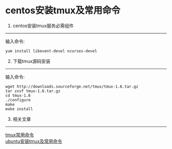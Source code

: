 centos安装tmux及常用命令
===

1. centos安装tmux服务必需组件
---

输入命令:

    yum install libevent-devel ncurses-devel

2. 下载tmux源码安装
---

输入命令:

    wget http://downloads.sourceforge.net/tmux/tmux-1.6.tar.gz
    tar zxvf tmux-1.6.tar.gz
    cd tmux-1.6
    ./configure
    make
    make install

3. 相关文章
---

[tmux常用命令](http://localhost/article/linux/common/tmux常用命令及快捷键.html)   
[ubuntu安装tmux及常用命令](http://localhost/article/linux/ubuntu/ubuntu安装配置tmux及常用命令.html)    